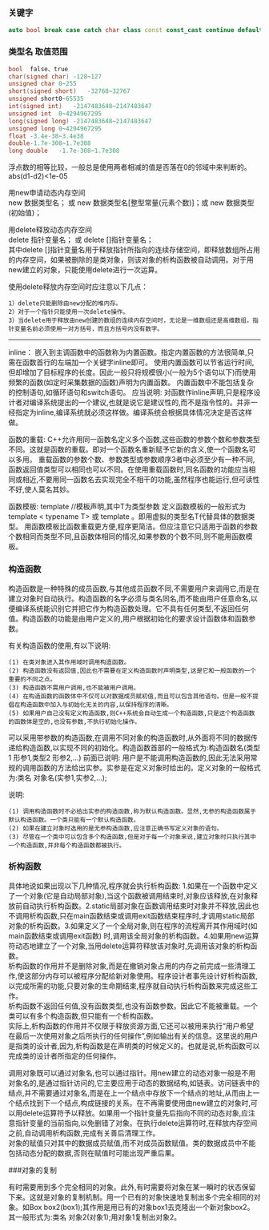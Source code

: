 <!-- README.md --- 
;; 
;; Description: 
;; Author: Hongyi Wu(吴鸿毅)
;; Email: wuhongyi@qq.com 
;; Created: 三 8月 10 19:41:07 2016 (+0800)
;; Last-Updated: 三 8月 10 19:46:41 2016 (+0800)
;;           By: Hongyi Wu(吴鸿毅)
;;     Update #: 1
;; URL: http://wuhongyi.github.io -->

# 

### 关键字

```cpp
auto bool break case catch char class const const_cast continue default delete do double dynamic_cast else enum explicit extern false float for friend goto if inline int long mutable namespace new operator private protected public register reinterpret_cast return short signed sizeof static static_east struct switch template this throw true try typedef typeid typename union unsigned using virtual void volatile while 
```

### 类型名 取值范围

```cpp
bool  false、true
char(signed char) -128~127
unsigned char 0~255
short(signed short)   -32768~32767
unsigned short0~65535
int(signed int)   -2147483648~2147483647
unsigned int  0~4294967295
long(signed long) -2147483648~2147483647
unsigned long 0~4294967295
float -3.4e-38~3.4e38
double-1.7e-308~1.7e308
long double   -1.7e-308~1.7e308
```


浮点数的相等比较，一般总是使用两者相减的值是否落在0的邻域中来判断的。abs(d1-d2)<1e-05


用new申请动态内存空间  
new 数据类型名； 或 new 数据类型名[整型常量(元素个数)]；或 new 数据类型(初始值)；

用delete释放动态内存空间  
delete 指针变量名； 或  delete []指针变量名；  
其中delete []指针变量名用于释放指针所指向的连续存储空间，即释放数组所占用的内存空间，如果被删除的是类对象，则该对象的析构函数被自动调用。对于用new建立的对象，只能使用delete进行一次运算。

使用delete释放内存空间时应注意以下几点：

	1）delete只能删除由new分配的堆内存。
	2）对于一个指针只能使用一次delete操作。
	3）当delete用于释放由new创建的数组的连续内存空间时，无论是一维数组还是高维数组，指针变量名前必须使用一对方括号，而且方括号内没有数字。


----

inline：
嵌入到主调函数中的函数称为内置函数。指定内置函数的方法很简单,只需在函数首行的左端加一个关键字inline即可。
使用内置函数可以节省运行时间,但却增加了目标程序的长度。因此一般只将规模很小(一般为5个语句以下)而使用频繁的函数(如定时采集数据的函数)声明为内置函数。
内置函数中不能包括复杂的控制语句,如循环语句和switch语句。
应当说明: 对函数作inline声明,只是程序设计者对编译系统提出的一个建议,也就是说它是建议性的,而不是指令性的。并非一经指定为inline,编译系统就必须这样做。编译系统会根据具体情况决定是否这样做。



函数的重载:
C++允许用同一函数名定义多个函数,这些函数的参数个数和参数类型不同。这就是函数的重载。即对一个函数名重新赋予它新的含义,使一个函数名可以多用。
重载函数的参数个数、参数类型或参数顺序3者中必须至少有一种不同,函数返回值类型可以相同也可以不同。在使用重载函数时,同名函数的功能应当相同或相近,不要用同一函数名去实现完全不相干的功能,虽然程序也能运行,但可读性不好,使人莫名其妙。


函数模板:
template<typename T>   //模板声明,其中T为类型参数
定义函数模板的一般形式为template < typename T> 或 template <class T>。即用虚拟的类型名T代替具体的数据类型。
用函数模板比函数重载更方便,程序更简洁。但应注意它只适用于函数的参数个数相同而类型不同,且函数体相同的情况,如果参数的个数不同,则不能用函数模板。

### 构造函数
构造函数是一种特殊的成员函数,与其他成员函数不同,不需要用户来调用它,而是在建立对象时自动执行。构造函数的名字必须与类名同名,而不能由用户任意命名,以便编译系统能识别它并把它作为构造函数处理。它不具有任何类型,不返回任何值。构造函数的功能是由用户定义的,用户根据初始化的要求设计函数体和函数参数。

有关构造函数的使用,有以下说明:

	(1) 在类对象进入其作用域时调用构造函数。
	(2) 构造函数没有返回值,因此也不需要在定义构造函数时声明类型,这是它和一般函数的一个重要的不同之点。
	(3) 构造函数不需用户调用,也不能被用户调用。
	(4) 在构造函数的函数体中不仅可以对数据成员赋初值,而且可以包含其他语句。但是一般不提倡在构造函数中加入与初始化无关的内容,以保持程序的清晰。
	(5) 如果用户自己没有定义构造函数,则C++系统会自动生成一个构造函数,只是这个构造函数的函数体是空的,也没有参数,不执行初始化操作。
	
可以采用带参数的构造函数,在调用不同对象的构造函数时,从外面将不同的数据传递给构造函数,以实现不同的初始化。构造函数首部的一般格式为:构造函数名(类型 1 形参1,类型2 形参2,...)
前面已说明: 用户是不能调用构造函数的,因此无法采用常规的调用函数的方法给出实参。实参是在定义对象时给出的。定义对象的一般格式为:类名 对象名(实参1,实参2,...);

说明:

	(1) 调用构造函数时不必给出实参的构造函数,称为默认构造函数。显然,无参的构造函数属于默认构造函数。一个类只能有一个默认构造函数。
	(2) 如果在建立对象时选用的是无参构造函数,应注意正确书写定义对象的语句。
	(3) 尽管在一个类中可以包含多个构造函数,但是对于每一个对象来说,建立对象时只执行其中一个构造函数,并非每个构造函数都被执行。

### 析构函数

具体地说如果出现以下几种情况,程序就会执行析构函数: 1.如果在一个函数中定义了一个对象(它是自动局部对象),当这个函数被调用结束时,对象应该释放,在对象释放前自动执行析构函数。2.static局部对象在函数调用结束时对象并不释放,因此也不调用析构函数,只在main函数结束或调用exit函数结束程序时,才调用static局部对象的析构函数。3.如果定义了一个全局对象,则在程序的流程离开其作用域时(如main函数结束或调用exit函数) 时,调用该全局对象的析构函数。4.如果用new运算符动态地建立了一个对象,当用delete运算符释放该对象时,先调用该对象的析构函数。   
析构函数的作用并不是删除对象,而是在撤销对象占用的内存之前完成一些清理工作,使这部分内存可以被程序分配给新对象使用。程序设计者事先设计好析构函数,以完成所需的功能,只要对象的生命期结束,程序就自动执行析构函数来完成这些工作。   
析构函数不返回任何值,没有函数类型,也没有函数参数。因此它不能被重载。一个类可以有多个构造函数,但只能有一个析构函数。  
实际上,析构函数的作用并不仅限于释放资源方面,它还可以被用来执行“用户希望在最后一次使用对象之后所执行的任何操作”,例如输出有关的信息。这里说的用户是指类的设计者,因为,析构函数是在声明类的时候定义的。也就是说,析构函数可以完成类的设计者所指定的任何操作。

调用对象既可以通过对象名,也可以通过指针。用new建立的动态对象一般是不用对象名的,是通过指针访问的,它主要应用于动态的数据结构,如链表。访问链表中的结点,并不需要通过对象名,而是在上一个结点中存放下一个结点的地址,从而由上一个结点找到下一个结点,构成链接的关系。在不再需要使用由new建立的对象时,可以用delete运算符予以释放。如果用一个指针变量先后指向不同的动态对象,应注意指针变量的当前指向,以免删错了对象。在执行delete运算符时,在释放内存空间之前,自动调用析构函数,完成有关善后清理工作。  
对象的赋值只对其中的数据成员赋值,而不对成员函数赋值。类的数据成员中不能包括动态分配的数据,否则在赋值时可能出现严重后果。

###对象的复制

有时需要用到多个完全相同的对象。此外,有时需要将对象在某一瞬时的状态保留下来。这就是对象的复制机制。用一个已有的对象快速地复制出多个完全相同的对象。如Box box2(box1);其作用是用已有的对象box1去克隆出一个新对象box2。其一般形式为:类名 对象2(对象1);用对象1复制出对象2。



<!-- README.md ends here -->
